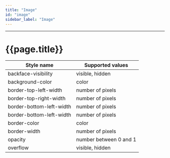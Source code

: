 ```yaml
---
title: "Image"
id: "image"
sidebar_label: "Image"
---
```

------


# {{page.title}}


| Style name | Supported values |
|------------|------------------|
| backface-visibility| visible, hidden |
| background-color | color |
| border-top-left-width | number of pixels |
| border-top-right-width | number of pixels |
| border-bottom-left-width | number of pixels |
| border-bottom-left-width | number of pixels |
| border-color | color |
| border-width | number of pixels |
| opacity | number between 0 and 1 |
| overflow | visible, hidden |
